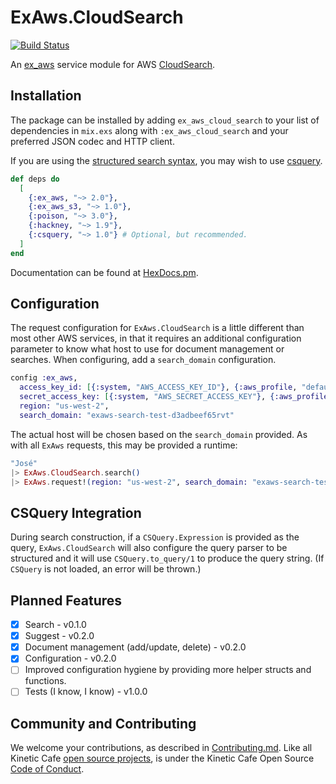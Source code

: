 # ExAws.CloudSearch

[![Build Status][build status svg]][build status]

An [ex\_aws][] service module for AWS [CloudSearch][].

## Installation

The package can be installed by adding `ex_aws_cloud_search` to your list of
dependencies in `mix.exs` along with `:ex_aws_cloud_search` and your preferred
JSON codec and HTTP client.

If you are using the [structured search syntax][sss], you may wish to use
[csquery][].

```elixir
def deps do
  [
    {:ex_aws, "~> 2.0"},
    {:ex_aws_s3, "~> 1.0"},
    {:poison, "~> 3.0"},
    {:hackney, "~> 1.9"},
    {:csquery, "~> 1.0"} # Optional, but recommended.
  ]
end
```

Documentation can be found at [HexDocs.pm][].

## Configuration

The request configuration for `ExAws.CloudSearch` is a little different than
most other AWS services, in that it requires an additional configuration
parameter to know what host to use for document management or searches. When
configuring, add a `search_domain` configuration.

```elixir
config :ex_aws,
  access_key_id: [{:system, "AWS_ACCESS_KEY_ID"}, {:aws_profile, "default", 30}],
  secret_access_key: [{:system, "AWS_SECRET_ACCESS_KEY"}, {:aws_profile, "default", 30}],
  region: "us-west-2",
  search_domain: "exaws-search-test-d3adbeef65rvt"
```

The actual host will be chosen based on the `search_domain` provided. As with
all `ExAws` requests, this may be provided a runtime:

```elixir
"José"
|> ExAws.CloudSearch.search()
|> ExAws.request!(region: "us-west-2", search_domain: "exaws-search-test-d3adbeef65rvt")
```

## CSQuery Integration

During search construction, if a `CSQuery.Expression` is provided as the query,
`ExAws.CloudSearch` will also configure the query parser to be structured and
it will use `CSQuery.to_query/1` to produce the query string. (If `CSQuery` is
not loaded, an error will be thrown.)

## Planned Features

- [x] Search - v0.1.0
- [x] Suggest - v0.2.0
- [x] Document management (add/update, delete) - v0.2.0
- [x] Configuration - v0.2.0
- [ ] Improved configuration hygiene by providing more helper structs and
  functions.
- [ ] Tests (I know, I know) - v1.0.0

## Community and Contributing

We welcome your contributions, as described in [Contributing.md][]. Like all
Kinetic Cafe [open source projects][], is under the Kinetic Cafe Open Source
[Code of Conduct][kccoc].

[ex\_aws]: https://github.com/ex-aws
[HexDocs.pm]: https://hexdocs.pm/ex_aws_cloud_search
[build status svg]: https://travis-ci.org/KineticCafe/csquery.svg?branch=master
[build status]: https://travis-ci.org/KineticCafe/csquery
[Hex.pm]: https://hex.pm
[Contributing.md]: Contributing.md
[open source projects]: https://github.com/KineticCafe
[kccoc]: https://github.com/KineticCafe/code-of-conduct
[CloudSearch]: https://docs.aws.amazon.com/cloudsearch/
[sss]: https://docs.aws.amazon.com/cloudsearch/latest/developerguide/search-api.html#structured-search-syntax
[csquery]: https://github.com/KineticCafe/csquery
